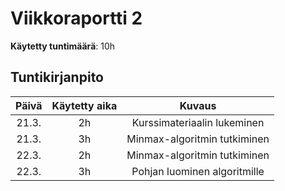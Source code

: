 # Viikkoraportti 2

**Käytetty tuntimäärä**: 10h



## Tuntikirjanpito

| Päivä | Käytetty aika |             Kuvaus              |
| :---: | :-----------: |  :----------------------------: |
| 21.3. |      2h       | Kurssimateriaalin lukeminen     |
| 21.3. |      3h       | Minmax-algoritmin tutkiminen    |
| 22.3. |      2h       | Minmax-algoritmin tutkiminen    |
| 22.3. |      3h       | Pohjan luominen algoritmille    |
